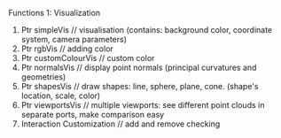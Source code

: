 Functions 1: Visualization
1. Ptr simpleVis // visualisation (contains: background color, coordinate system, camera parameters)
2. Ptr rgbVis // adding color
3. Ptr customColourVis // custom color
4. Ptr normalsVis // display point normals (principal curvatures and geometries)
5. Ptr shapesVis // draw shapes: line, sphere, plane, cone. (shape's location, scale, color)
6. Ptr viewportsVis // multiple viewports: see different point clouds in separate ports, make comparison easy
7. Interaction Customization // add and remove checking

